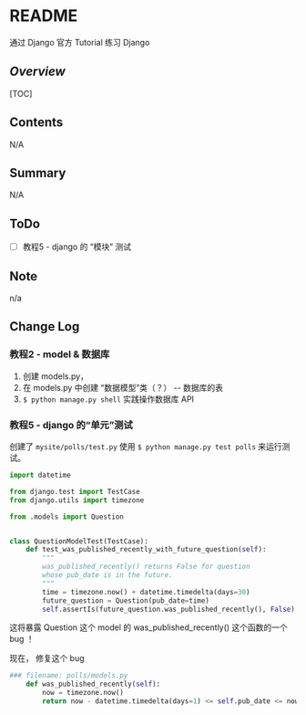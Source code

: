 # README

  通过 Django 官方 Tutorial 练习 Django

## *Overview*

[TOC]

## Contents

  N/A

## Summary

N/A

## ToDo

- [ ] 教程5 - django 的 “模块” 测试

## Note

n/a


## Change Log

### 教程2 - model & 数据库

1. 创建 models.py， 
2. 在 models.py 中创建 “数据模型”类（？） -- 数据库的表
3.  `$ python manage.py shell` 实践操作数据库 API



### 教程5 - django 的“单元”测试

创建了 `mysite/polls/test.py` 使用 `$ python manage.py test polls` 来运行测试。

```python
import datetime

from django.test import TestCase
from django.utils import timezone

from .models import Question


class QuestionModelTest(TestCase):
	def test_was_published_recently_with_future_question(self):
		"""
		was_published_recently() returns False for question 
		whose pub_date is in the future.
		"""
		time = timezone.now() + datetime.timedelta(days=30)
		future_question = Question(pub_date=time)
		self.assertIs(future_question.was_published_recently(), False)

```

这将暴露 Question 这个 model 的 was_published_recently() 这个函数的一个 bug ！



现在， 修复这个 bug

```python
### filename: polls/models.py
	def was_published_recently(self):
		now = timezone.now()
		return now - datetime.timedelta(days=1) <= self.pub_date <= now
    
```





